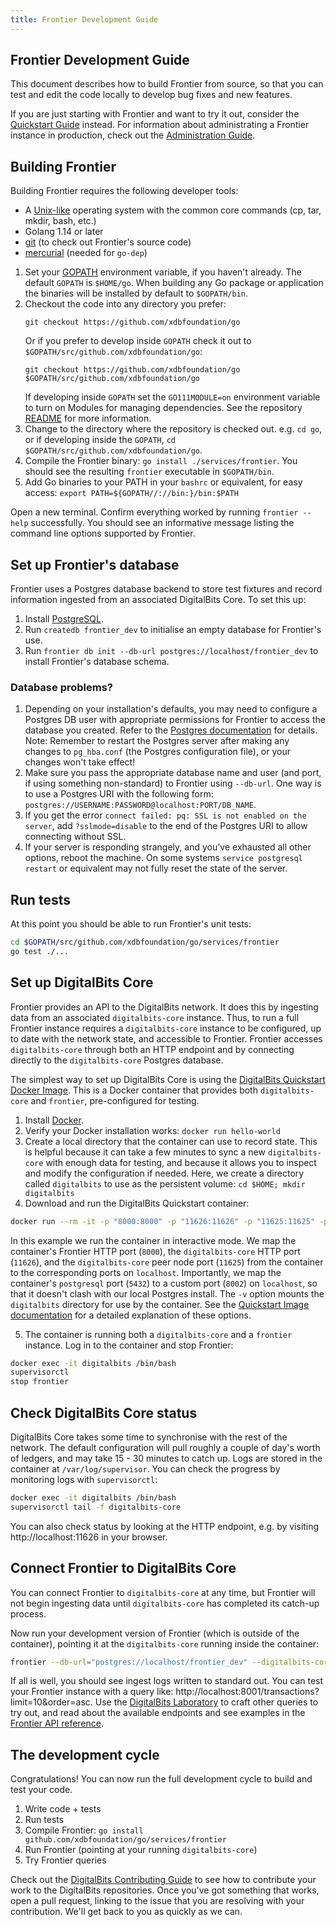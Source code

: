 ```yaml
---
title: Frontier Development Guide
---
```

## Frontier Development Guide

This document describes how to build Frontier from source, so that you can test and edit the code locally to develop bug fixes and new features.

If you are just starting with Frontier and want to try it out, consider the [Quickstart Guide](https://github.com/xdbfoundation/go/blob/master/services/frontier/internal/docs/quickstart.md) instead. For information about administrating a Frontier instance in production, check out the [Administration Guide](https://github.com/xdbfoundation/go/blob/master/services/frontier/internal/docs/admin.md).

## Building Frontier
Building Frontier requires the following developer tools:

- A [Unix-like](https://en.wikipedia.org/wiki/Unix-like) operating system with the common core commands (cp, tar, mkdir, bash, etc.)
- Golang 1.14 or later
- [git](https://git-scm.com/) (to check out Frontier's source code)
- [mercurial](https://www.mercurial-scm.org/) (needed for `go-dep`)

1. Set your [GOPATH](https://github.com/golang/go/wiki/GOPATH) environment variable, if you haven't already. The default `GOPATH` is `$HOME/go`. When building any Go package or application the binaries will be installed by default to `$GOPATH/bin`.
2. Checkout the code into any directory you prefer:
   ```
   git checkout https://github.com/xdbfoundation/go
   ```
   Or if you prefer to develop inside `GOPATH` check it out to `$GOPATH/src/github.com/xdbfoundation/go`:
   ```
   git checkout https://github.com/xdbfoundation/go $GOPATH/src/github.com/xdbfoundation/go
   ```
   If developing inside `GOPATH` set the `GO111MODULE=on` environment variable to turn on Modules for managing dependencies. See the repository [README](https://github.com/xdbfoundation/go/blob/master/README.md#dependencies) for more information.
3. Change to the directory where the repository is checked out. e.g. `cd go`, or if developing inside the `GOPATH`, `cd $GOPATH/src/github.com/xdbfoundation/go`.
4. Compile the Frontier binary: `go install ./services/frontier`. You should see the resulting `frontier` executable in `$GOPATH/bin`.
5. Add Go binaries to your PATH in your `bashrc` or equivalent, for easy access: `export PATH=${GOPATH//://bin:}/bin:$PATH`

Open a new terminal. Confirm everything worked by running `frontier --help` successfully. You should see an informative message listing the command line options supported by Frontier.

## Set up Frontier's database
Frontier uses a Postgres database backend to store test fixtures and record information ingested from an associated DigitalBits Core. To set this up:
1. Install [PostgreSQL](https://www.postgresql.org/).
2. Run `createdb frontier_dev` to initialise an empty database for Frontier's use.
3. Run `frontier db init --db-url postgres://localhost/frontier_dev` to install Frontier's database schema.

### Database problems?
1. Depending on your installation's defaults, you may need to configure a Postgres DB user with appropriate permissions for Frontier to access the database you created. Refer to the [Postgres documentation](https://www.postgresql.org/docs/current/sql-createuser.html) for details. Note: Remember to restart the Postgres server after making any changes to `pg_hba.conf` (the Postgres configuration file), or your changes won't take effect!
2. Make sure you pass the appropriate database name and user (and port, if using something non-standard) to Frontier using `--db-url`. One way is to use a Postgres URI with the following form: `postgres://USERNAME:PASSWORD@localhost:PORT/DB_NAME`.
3. If you get the error `connect failed: pq: SSL is not enabled on the server`, add `?sslmode=disable` to the end of the Postgres URI to allow connecting without SSL.
4. If your server is responding strangely, and you've exhausted all other options, reboot the machine. On some systems `service postgresql restart` or equivalent may not fully reset the state of the server.

## Run tests
At this point you should be able to run Frontier's unit tests:
```bash
cd $GOPATH/src/github.com/xdbfoundation/go/services/frontier
go test ./...
```

## Set up DigitalBits Core
Frontier provides an API to the DigitalBits network. It does this by ingesting data from an associated `digitalbits-core` instance. Thus, to run a full Frontier instance requires a `digitalbits-core` instance to be configured, up to date with the network state, and accessible to Frontier. Frontier accesses `digitalbits-core` through both an HTTP endpoint and by connecting directly to the `digitalbits-core` Postgres database.

The simplest way to set up DigitalBits Core is using the [DigitalBits Quickstart Docker Image](https://github.com/digitalbits/docker-digitalbits-core-frontier). This is a Docker container that provides both `digitalbits-core` and `frontier`, pre-configured for testing.

1. Install [Docker](https://www.docker.com/get-started).
2. Verify your Docker installation works: `docker run hello-world`
3. Create a local directory that the container can use to record state. This is helpful because it can take a few minutes to sync a new `digitalbits-core` with enough data for testing, and because it allows you to inspect and modify the configuration if needed. Here, we create a directory called `digitalbits` to use as the persistent volume: `cd $HOME; mkdir digitalbits`
4. Download and run the DigitalBits Quickstart container:

```bash
docker run --rm -it -p "8000:8000" -p "11626:11626" -p "11625:11625" -p"8002:5432" -v $HOME/digitalbits:/opt/digitalbits --name digitalbits digitalbits/quickstart --testnet
```

In this example we run the container in interactive mode. We map the container's Frontier HTTP port (`8000`), the `digitalbits-core` HTTP port (`11626`), and the `digitalbits-core` peer node port (`11625`) from the container to the corresponding ports on `localhost`. Importantly, we map the container's `postgresql` port (`5432`) to a custom port (`8002`) on `localhost`, so that it doesn't clash with our local Postgres install.
The `-v` option mounts the `digitalbits` directory for use by the container. See the [Quickstart Image documentation](https://github.com/digitalbits/docker-digitalbits-core-frontier) for a detailed explanation of these options.

5. The container is running both a `digitalbits-core` and a `frontier` instance. Log in to the container and stop Frontier:
```bash
docker exec -it digitalbits /bin/bash
supervisorctl
stop frontier
```

## Check DigitalBits Core status
DigitalBits Core takes some time to synchronise with the rest of the network. The default configuration will pull roughly a couple of day's worth of ledgers, and may take 15 - 30 minutes to catch up. Logs are stored in the container at `/var/log/supervisor`. You can check the progress by monitoring logs with `supervisorctl`:
```bash
docker exec -it digitalbits /bin/bash
supervisorctl tail -f digitalbits-core
```

You can also check status by looking at the HTTP endpoint, e.g. by visiting http://localhost:11626 in your browser.

## Connect Frontier to DigitalBits Core
You can connect Frontier to `digitalbits-core` at any time, but Frontier will not begin ingesting data until `digitalbits-core` has completed its catch-up process.

Now run your development version of Frontier (which is outside of the container), pointing it at the `digitalbits-core` running inside the container:

```bash
frontier --db-url="postgres://localhost/frontier_dev" --digitalbits-core-db-url="postgres://digitalbits:postgres@localhost:8002/core" --digitalbits-core-url="http://localhost:11626" --port 8001 --network-passphrase "Test SDF Network ; September 2015" --ingest
```

If all is well, you should see ingest logs written to standard out. You can test your Frontier instance with a query like: http://localhost:8001/transactions?limit=10&order=asc. Use the [DigitalBits Laboratory](https://developers.digitalbits.io/lab/) to craft other queries to try out,
and read about the available endpoints and see examples in the [Frontier API reference](https://github.com/xdbfoundation/go/blob/master/services/frontier/internal/docs/readme.md).

## The development cycle
Congratulations! You can now run the full development cycle to build and test your code.
1. Write code + tests
2. Run tests
3. Compile Frontier: `go install github.com/xdbfoundation/go/services/frontier`
4. Run Frontier (pointing at your running `digitalbits-core`)
5. Try Frontier queries

Check out the [DigitalBits Contributing Guide](https://github.com/digitalbits/docs/blob/master/CONTRIBUTING.md) to see how to contribute your work to the DigitalBits repositories. Once you've got something that works, open a pull request, linking to the issue that you are resolving with your contribution. We'll get back to you as quickly as we can.
